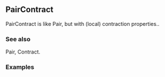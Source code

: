 ##  PairContract 

PairContract is like Pair, but with (local) contraction properties..

###  See also 

Pair, Contract.

###  Examples 